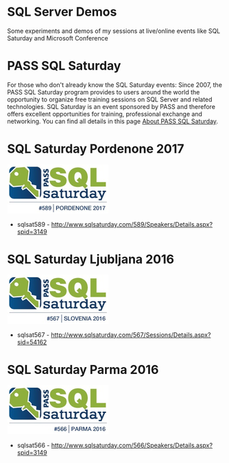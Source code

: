 # SQL Server Demos

Some experiments and demos of my sessions at live/online events like SQL Saturday and Microsoft Conference


PASS SQL Saturday
=================

For those who don't already know the SQL Saturday events: Since 2007, the PASS SQL Saturday program provides to users around the world the opportunity to organize free training sessions on SQL Server and related technologies. SQL Saturday is an event sponsored by PASS and therefore offers excellent opportunities for training, professional exchange and networking. You can find all details in this page [About PASS SQL Saturday](http://www.sqlsaturday.com/about.aspx).


SQL Saturday Pordenone 2017
===========================

![](./sqlsat589/img/SQL%20Saturday%20589%20Pordenone%202017.jpg)

- sqlsat589 - http://www.sqlsaturday.com/589/Speakers/Details.aspx?spid=3149

SQL Saturday Ljubljana 2016
===========================

![](./sqlsat567/img/SQL%20Saturday%20567%20Ljubljana%202016.jpg)

- sqlsat567 -  http://www.sqlsaturday.com/567/Sessions/Details.aspx?sid=54162 

SQL Saturday Parma 2016
=======================

![](./sqlsat566/img/SQL%20Saturday%20566%20Parma%202016.jpg)

- sqlsat566 -  http://www.sqlsaturday.com/566/Speakers/Details.aspx?spid=3149 

